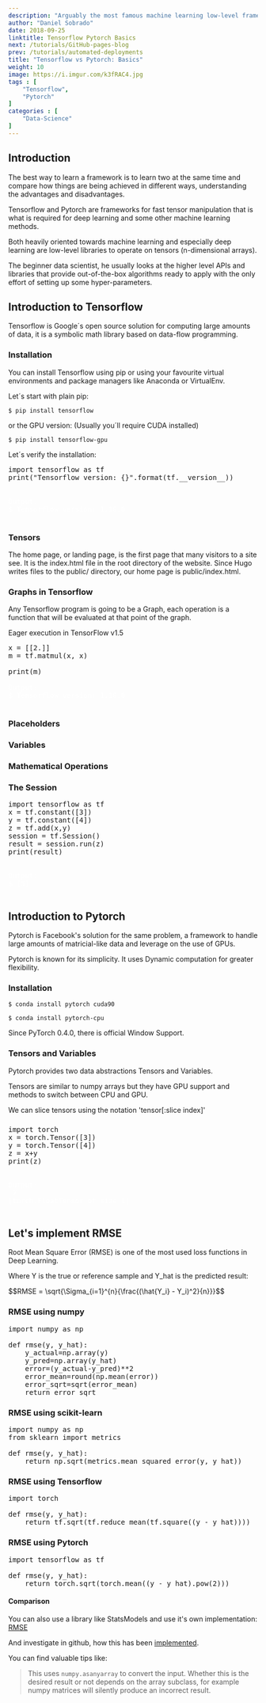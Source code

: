 ```yaml
---
description: "Arguably the most famous machine learning low-level frameworks. Pytorch created by Facebook and used as the foundation in projects like Uber's pyro and Tensorflow created by Google and widely used. Both frameworks are used by the research community and for advanced models that are not readily available in high-level libraries like Keras."
author: "Daniel Sobrado"
date: 2018-09-25
linktitle: Tensorflow Pytorch Basics
next: /tutorials/GitHub-pages-blog
prev: /tutorials/automated-deployments
title: "Tensorflow vs Pytorch: Basics"
weight: 10
image: https://i.imgur.com/k3fRAC4.jpg
tags : [
    "Tensorflow",
    "Pytorch"
]
categories : [
    "Data-Science"
]
---
```



## Introduction

The best way to learn a framework is to learn two at the same time and compare how things are being achieved in different ways, understanding the advantages and disadvantages.

Tensorflow and Pytorch are frameworks for fast tensor manipulation that is what is required for deep learning and some other machine learning methods.

Both heavily oriented towards machine learning and especially deep learning are low-level libraries to operate on tensors (n-dimensional arrays).

The beginner data scientist, he usually looks at the higher level APIs and libraries that provide out-of-the-box algorithms ready to apply with the only effort of setting up some hyper-parameters. 

## Introduction to Tensorflow

Tensorflow is Google´s open source solution for computing large amounts of data, it is a symbolic math library based on data-flow programming. 

### Installation

You can install Tensorflow using pip or using your favourite virtual environments and package managers like Anaconda or VirtualEnv.

Let´s start with plain pip:

```
$ pip install tensorflow
```

or the GPU version: (Usually you´ll require CUDA installed)

```
$ pip install tensorflow-gpu
```

Let´s verify the installation:

<pre class="prettyprint lang-py">
import tensorflow as tf
print("Tensorflow version: {}".format(tf.__version__))

<span class="nocode" style="color:white">
Output:
$ Tensorflow version: 1.10.0
</span>
</pre>

### Tensors

The home page, or landing page, is the first page that many visitors to a site see. It is the index.html file in the root directory of the website. Since Hugo writes files to the public/ directory, our home page is public/index.html.

### Graphs in Tensorflow

Any Tensorflow program is going to be a Graph, each operation is a function that will be evaluated at that point of the graph.

Eager execution in TensorFlow v1.5

<pre class="prettyprint lang-py">
x = [[2.]]
m = tf.matmul(x, x)

print(m)
<span class="nocode" style="color:white">
Output:
$ Tensorflow version: 1.10.0
</span>
</pre>

### Placeholders

### Variables

### Mathematical Operations

### The Session

<pre class="prettyprint lang-py">
import tensorflow as tf
x = tf.constant([3])
y = tf.constant([4])
z = tf.add(x,y)
session = tf.Session()
result = session.run(z)
print(result)

<span class="nocode" style="color:white">
Output:
$ [5]
</span>
</pre>

## Introduction to Pytorch

Pytorch is Facebook's solution for the same problem, a framework to handle large amounts of matricial-like data and leverage on the use of GPUs.

Pytorch is known for its simplicity. It uses Dynamic computation for greater flexibility.

### Installation

```
$ conda install pytorch cuda90 
```

```
$ conda install pytorch-cpu
```

Since PyTorch 0.4.0, there is official Window Support.

### Tensors and Variables
Pytorch provides two data abstractions Tensors and Variables.

Tensors are similar to numpy arrays but they have GPU support and methods to switch between CPU and GPU.

We can slice tensors using the notation 'tensor[:slice index]'

### 
<pre class="prettyprint lang-py">
import torch
x = torch.Tensor([3])
y = torch.Tensor([4])
z = x+y
print(z)  

<span class="nocode" style="color:white">
Output:
 7
[torch.FloatTensor of size 1]
</span>
</pre>

## Let's implement RMSE 

Root Mean Square Error (RMSE) is one of the most used loss functions in Deep Learning.

Where Y is the true or reference sample and Y_hat is the predicted result:

<div id="el"><span>$$RMSE = \sqrt{\Sigma_{i=1}^{n}{\frac{(\hat{Y_i} - Y_i)^2}{n}}}$$</span></div>

### RMSE using numpy

<pre class="prettyprint lang-py">
import numpy as np

def rmse(y, y_hat):
    y_actual=np.array(y)
    y_pred=np.array(y_hat)
    error=(y_actual-y_pred)**2
    error_mean=round(np.mean(error))
    error_sqrt=sqrt(error_mean)
    return error_sqrt
</pre>

### RMSE using scikit-learn

<pre class="prettyprint lang-py">
import numpy as np
from sklearn import metrics

def rmse(y, y_hat):
    return np.sqrt(metrics.mean_squared_error(y, y_hat))
</pre>

### RMSE using Tensorflow
<pre class="prettyprint lang-py">
import torch

def rmse(y, y_hat):
    return tf.sqrt(tf.reduce_mean(tf.square((y - y_hat))))
</pre>

### RMSE using Pytorch
<pre class="prettyprint lang-py">
import tensorflow as tf

def rmse(y, y_hat):
    return torch.sqrt(torch.mean((y - y_hat).pow(2)))
</pre>

#### Comparison

You can also use a library like StatsModels and use it's own implementation: [RMSE](http://www.statsmodels.org/devel/generated/statsmodels.tools.eval_measures.rmse.html#statsmodels.tools.eval_measures.rmse)

And investigate in github, how this has been [implemented](https://github.com/statsmodels/statsmodels/blob/d7936886235aadf1f3ccf1fafb2411a0c1219da5/statsmodels/tools/eval_measures.py).

You can find valuable tips like:

> This uses ```numpy.asanyarray``` to convert the input. Whether this is the desired result or not depends on the array subclass, for  example numpy matrices will silently produce an incorrect result.